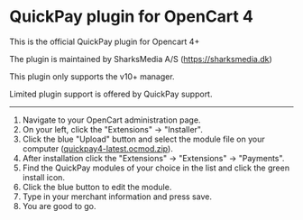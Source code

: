 # QuickPay plugin for OpenCart 4
This is the official QuickPay plugin for Opencart 4+

The plugin is maintained by SharksMedia A/S (https://sharksmedia.dk)

This plugin only supports the v10+ manager.

Limited plugin support is offered by QuickPay support.

---

1. Navigate to your OpenCart administration page.
2. On your left, click the "Extensions" -> "Installer".
3. Click the blue "Upload" button and select the module file on your computer ([quickpay4-latest.ocmod.zip](https://github.com/QuickPay/opencart4-module/raw/master/quickpay4-latest.ocmod.zip)).
4. After installation click the "Extensions" -> "Extensions" -> "Payments".
5. Find the QuickPay modules of your choice in the list and click the green install icon.
6. Click the blue button to edit the module.
7. Type in your merchant information and press save.
8. You are good to go.

